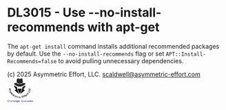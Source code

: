 # DL3015 - Use --no-install-recommends with apt-get

The `apt-get install` command installs additional recommended packages by default.
Use the `--no-install-recommends` flag or set `APT::Install-Recommends=false` to avoid pulling unnecessary dependencies.

(c) 2025 Asymmetric Effort, LLC. <scaldwell@asymmetric-effort.com>
[<img src="../img/asymmetric-effort.png" alt="Asymmetric Effort logo" width="60" height="60">](https://asymmetric-effort.com/)
